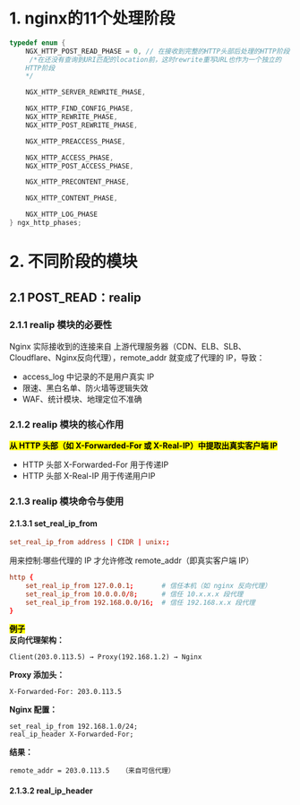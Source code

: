# 1. nginx的11个处理阶段
```c
typedef enum {
    NGX_HTTP_POST_READ_PHASE = 0, // 在接收到完整的HTTP头部后处理的HTTP阶段
	 /*在还没有查询到URI匹配的location前，这时rewrite重写URL也作为一个独立的	
	HTTP阶段	
	*/

    NGX_HTTP_SERVER_REWRITE_PHASE,

    NGX_HTTP_FIND_CONFIG_PHASE,
    NGX_HTTP_REWRITE_PHASE,
    NGX_HTTP_POST_REWRITE_PHASE,

    NGX_HTTP_PREACCESS_PHASE,

    NGX_HTTP_ACCESS_PHASE,
    NGX_HTTP_POST_ACCESS_PHASE,

    NGX_HTTP_PRECONTENT_PHASE,

    NGX_HTTP_CONTENT_PHASE,

    NGX_HTTP_LOG_PHASE
} ngx_http_phases;
```

# 2. 不同阶段的模块
## 2.1 POST_READ：realip
### 2.1.1 realip 模块的必要性
Nginx 实际接收到的连接来自 上游代理服务器（CDN、ELB、SLB、Cloudflare、Nginx反向代理），remote_addr 就变成了代理的 IP，导致：
- access_log 中记录的不是用户真实 IP
- 限速、黑白名单、防火墙等逻辑失效
- WAF、统计模块、地理定位不准确

### 2.1.2 realip 模块的核心作用
<mark>**从 HTTP 头部（如 X-Forwarded-For 或 X-Real-IP）中提取出真实客户端 IP**</mark>

- HTTP 头部 X-Forwarded-For 用于传递IP
- HTTP 头部 X-Real-IP 用于传递用户IP

### 2.1.3 realip 模块命令与使用
#### 2.1.3.1 set_real_ip_from
```conf
set_real_ip_from address | CIDR | unix:;
```
用来控制:哪些代理的 IP 才允许修改 remote_addr（即真实客户端 IP）
```conf
http {
    set_real_ip_from 127.0.0.1;       # 信任本机（如 nginx 反向代理）
    set_real_ip_from 10.0.0.0/8;      # 信任 10.x.x.x 段代理
    set_real_ip_from 192.168.0.0/16;  # 信任 192.168.x.x 段代理
}
```
<mark>**例子**</mark> <br>
**反向代理架构：**
```
Client(203.0.113.5) → Proxy(192.168.1.2) → Nginx
```
**Proxy 添加头：**
```
X-Forwarded-For: 203.0.113.5
```
**Nginx 配置：**
```
set_real_ip_from 192.168.1.0/24;
real_ip_header X-Forwarded-For;
```
**结果：**
```
remote_addr = 203.0.113.5   （来自可信代理）
```
#### 2.1.3.2 real_ip_header
